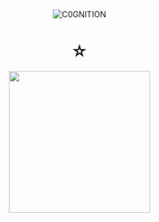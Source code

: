 ## 

<p align="center"> <img src="https://komarev.com/ghpvc/?username=C0GNITION&label=poop%20shards&color=9962b3&style=flat" alt="C0GNITION" /> </p>
<h1 align="center">☆</h1>
<p align="center"> 
  <img width="250" height="250" src="https://i.ibb.co/vYtQvX5/4389270812530d4d9645ef15531a5720.png">
</p>



